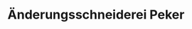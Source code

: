 ---
title: "Änderungsschneiderei Peker"
url: /suedbrookmerland/aenderungsschneiderei-peker/
shop: Wäscherei
---